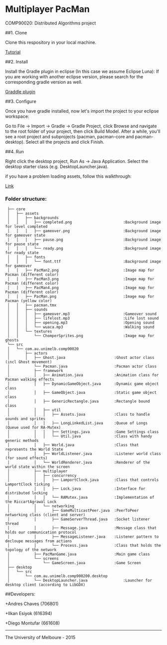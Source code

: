# Multiplayer PacMan
COMP90020: Distributed Algorithms project

##1. Clone

Clone this respository in your local machine.

[Tutorial](https://help.github.com/articles/importing-a-git-repository-using-the-command-line/)

##2. Install

Install the Gradle plugin in eclipse (In this case we assume Eclipse Luna):
If you are working with another eclipse version, please search for the corresponding gradle version as well.

[Graddle plugin](http://marketplace.eclipse.org/content/gradle-integration-eclipse-44#.VB_gPGOMl40)

##3. Configure

Once you have gradle installed, now let's import the project to your eclipse workspace:

Go to File -> Import -> Gradle -> Gradle Project, click Browse and navigate to the root folder of your project, 
then click Build Model. After a while, you'll see a root project and subprojects (pacman, pacman-core and pacman-desktop). 
Select all the projects and click Finish.

##4. Run

Right click the desktop project, Run As -> Java Application. Select the desktop starter class (e.g. DesktopLauncher.java).

if you have a problem loading assets, follow this walkthrough:

[Link](http://stackoverflow.com/questions/22822767/new-libgdx-setup-receive-file-not-found)

### Folder structure:
```
 ├── core
 │   ├── assets
 │   │   ├── backgrounds
 │   │   │   ├── completed.png                       :Background image for level completed
 │   │   │   ├── gameover.png                        :Background image for gameover state
 │   │   │   ├── pause.png                           :Background image for pause state
 │   │   │   └── ready.png                           :Background image for ready state
 │   │   ├── fonts
 │   │   │   └── font.ttf                            :Background image for gameover
 │   │   ├── PacMan2.png                             :Image map for Pacman (different color)
 │   │   ├── PacMan3.png                             :Image map for Pacman (different color)
 │   │   ├── PacMan4.png                             :Image map for Pacman (different color)
 │   │   ├── PacMan.png                              :Image map for Pacman (yellow color)
 │   │   ├── pacman.tmx
 │   │   ├── sounds
 │   │   │   ├── gameover.mp3                        :Gameover sound
 │   │   │   ├── lifelost.mp3                        :Life lost sound
 │   │   │   ├── opening.mp3                         :Opening sound
 │   │   │   └── wuaca.mp3                           :Walking sound
 │   │   └── textures
 │   │       └── ChomperSprites.png                  :Image map for ghosts
 └── src
 │   └── com.au.unimelb.comp90020
 │       ├── actors
 │       │   ├── Ghost.java                      :Ghost actor class (incl Ghost movement)
 │           └── Pacman.java                     :Pacman actor class
 │           ├── framework
 │           │   ├── Animation.java              :Animation class for Pacman walking effects
 │           │   ├── DynamicGameObject.java      :Dynamic game object class
 │           │   ├── GameObject.java             :Static game object class
 │           │   ├── GenericRectangle.java       :Rectangle bound class
 │           │   ├── util
 │           │   │   ├── Assets.java             :Class to handle sounds and sprites
 │           │   │   ├── LongLinkedList.java     :Queue of Longs (Queue used for RA-Mutex)
 │           │   │   ├── Settings.java           :Game Settings class
 │           │   │   └── Util.java               :Class with handy generic methods
 │           │   ├── World.java                  :Class that represents the World State
 │           │   ├── WorldListener.java          :Listener world class (for sound effects)
 │           │   └── WorldRenderer.java          :Renderer of the world state within the screen
 │           ├── multiplayer
 │           │   ├── concurrency
 │           │   │   ├── LamportClock.java       :Class that controls LamportClock ticking
 │           │   │   ├── Lock.java               :Interface for distributed locking
 │           │   │   └── RAMutex.java            :Implementation of the RiccartAgrawal Lock
 │           │   └── networking
 │           │       ├── GameMulticastPeer.java  :PeerToPeer networking class (client and server)
 │           │       ├── GameServerThread.java   :Socket listener thread
 │           │       ├── Message.java            :Message class that holds our communication protocol
 │           │       ├── MessageListener.java    :Listener pattern to decloupe messages from actions
 │           │       └── Process.java            :Class that holds the topology of the network
 │           ├── PacManGame.java                 :Main game class
 │           └── screens
 │               └── GameScreen.java             :Game Screen
 ├── desktop
 │   └── src
 │       └── com.au.unimelb.comp900200.desktop
 │           └── DesktopLauncher.java                :Launcher for desktop client (according to LibGDX)
```
##Developers:

+Andres Chaves (706801)

+Ilkan Esiyok (616394)

+Diego Montufar (661608)

______________________________________________________________________________________________________
The University of Melboure - 2015
